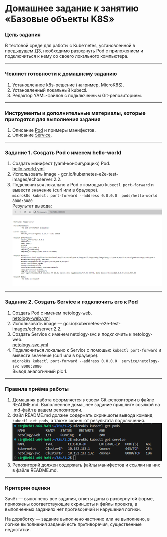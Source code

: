 # Домашнее задание к занятию «Базовые объекты K8S»

### Цель задания

В тестовой среде для работы с Kubernetes, установленной в предыдущем ДЗ, необходимо развернуть Pod с приложением и подключиться к нему со своего локального компьютера. 

------

### Чеклист готовности к домашнему заданию

1. Установленное k8s-решение (например, MicroK8S).
2. Установленный локальный kubectl.
3. Редактор YAML-файлов с подключенным Git-репозиторием.

------

### Инструменты и дополнительные материалы, которые пригодятся для выполнения задания

1. Описание [Pod](https://kubernetes.io/docs/concepts/workloads/pods/) и примеры манифестов.
2. Описание [Service](https://kubernetes.io/docs/concepts/services-networking/service/).

------

### Задание 1. Создать Pod с именем hello-world

1. Создать манифест (yaml-конфигурацию) Pod.  
[hello-world.yml](https://github.com/Svalker1989/k8s/blob/master/1.2/hello-world.yml)  
2. Использовать image - gcr.io/kubernetes-e2e-test-images/echoserver:2.2.
3. Подключиться локально к Pod с помощью `kubectl port-forward` и вывести значение (curl или в браузере).  
`microk8s kubectl port-forward --address 0.0.0.0  pods/hello-world 8080:8080`  
Результат вывода:  
![](https://github.com/Svalker1989/k8s/blob/master/1.2/1.png)  
------

### Задание 2. Создать Service и подключить его к Pod

1. Создать Pod с именем netology-web.  
[netology-web.yml](https://github.com/Svalker1989/k8s/blob/master/1.2/netology-web.yml)  
2. Использовать image — gcr.io/kubernetes-e2e-test-images/echoserver:2.2.
3. Создать Service с именем netology-svc и подключить к netology-web.  
[netology-svc.yml](https://github.com/Svalker1989/k8s/blob/master/1.2/netology-svc.yml)  
4. Подключиться локально к Service с помощью `kubectl port-forward` и вывести значение (curl или в браузере).  
`microk8s kubectl port-forward --address 0.0.0.0  service/netology-svc 8080:8080`   
Вывод аналогичный pic 1.  
------

### Правила приёма работы

1. Домашняя работа оформляется в своем Git-репозитории в файле README.md. Выполненное домашнее задание пришлите ссылкой на .md-файл в вашем репозитории.
2. Файл README.md должен содержать скриншоты вывода команд `kubectl get pods`, а также скриншот результата подключения.  
![](https://github.com/Svalker1989/k8s/blob/master/1.2/2.png)  
3. Репозиторий должен содержать файлы манифестов и ссылки на них в файле README.md.

------

### Критерии оценки
Зачёт — выполнены все задания, ответы даны в развернутой форме, приложены соответствующие скриншоты и файлы проекта, в выполненных заданиях нет противоречий и нарушения логики.

На доработку — задание выполнено частично или не выполнено, в логике выполнения заданий есть противоречия, существенные недостатки.
